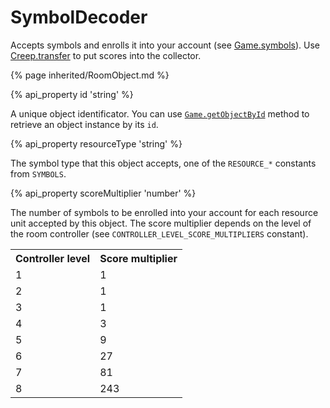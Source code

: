 # SymbolDecoder

Accepts symbols and enrolls it into your account (see <a href="#Game.symbols">Game.symbols</a>). Use <a href="#Creep.transfer">Creep.transfer</a> to put scores into the collector.

{% page inherited/RoomObject.md %}

{% api_property id 'string' %}

A unique object identificator. You can use <a href="#Game.getObjectById"><code>Game.getObjectById</code></a> method to retrieve an object instance by its <code>id</code>.

{% api_property resourceType 'string' %}

The symbol type that this object accepts, one of the <code>RESOURCE_*</code> constants from <code>SYMBOLS</code>.

{% api_property scoreMultiplier 'number' %}

The number of symbols to be enrolled into your account for each resource unit accepted by this object.
The score multiplier depends on the level of the room controller (see <code>CONTROLLER_LEVEL_SCORE_MULTIPLIERS</code> constant).

<table class="table gameplay-info">
    <tbody>
    <tr>
        <th><strong>Controller level</strong></th>
        <th>Score multiplier</th>
    </tr>
    <tr>
        <td>1</td>
        <td>1</td>
    </tr>
    <tr>
        <td>2</td>
        <td>1</td>
    </tr>
    <tr>
        <td>3</td>
        <td>1</td>
    </tr>
    <tr>
        <td>4</td>
        <td>3</td>
    </tr>
    <tr>
        <td>5</td>
        <td>9</td>
    </tr>
    <tr>
        <td>6</td>
        <td>27</td>
    </tr>
    <tr>
        <td>7</td>
        <td>81</td>
    </tr>
    <tr>
        <td>8</td>
        <td>243</td>
    </tr>
    </tbody>
</table>
